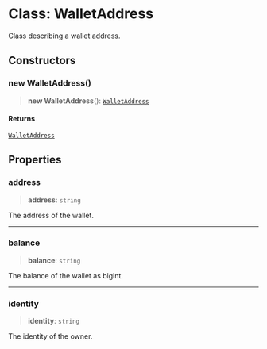 # Class: WalletAddress

Class describing a wallet address.

## Constructors

### new WalletAddress()

> **new WalletAddress**(): [`WalletAddress`](WalletAddress.md)

#### Returns

[`WalletAddress`](WalletAddress.md)

## Properties

### address

> **address**: `string`

The address of the wallet.

***

### balance

> **balance**: `string`

The balance of the wallet as bigint.

***

### identity

> **identity**: `string`

The identity of the owner.
